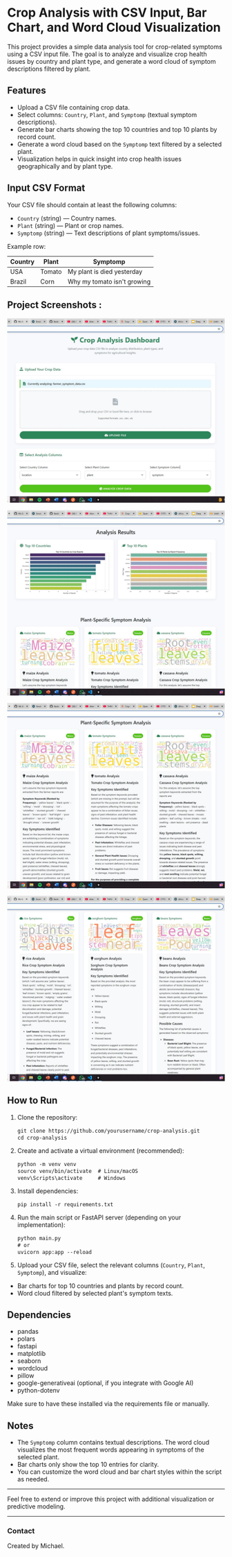 
# Crop Analysis with CSV Input, Bar Chart, and Word Cloud Visualization

This project provides a simple data analysis tool for crop-related symptoms using a CSV input file. The goal is to analyze and visualize crop health issues by country and plant type, and generate a word cloud of symptom descriptions filtered by plant.

## Features

- Upload a CSV file containing crop data.
- Select columns: `Country`, `Plant`, and `Symptomp` (textual symptom descriptions).
- Generate bar charts showing the top 10 countries and top 10 plants by record count.
- Generate a word cloud based on the `Symptomp` text filtered by a selected plant.
- Visualization helps in quick insight into crop health issues geographically and by plant type.

## Input CSV Format

Your CSV file should contain at least the following columns:

- `Country` (string) — Country names.
- `Plant` (string) — Plant or crop names.
- `Symptomp` (string) — Text descriptions of plant symptoms/issues.

Example row:

| Country  | Plant  | Symptomp                       |
|----------|--------|-------------------------------|
| USA      | Tomato | My plant is died yesterday     |
| Brazil   | Corn   | Why my tomato isn't growing    |

## Project Screenshots :

![Application Logo](https://raw.githubusercontent.com/MagicDash91/ML-Engineering-Project/main/crop_analysis/static/c1.JPG)

![Application Logo](https://raw.githubusercontent.com/MagicDash91/ML-Engineering-Project/main/crop_analysis/static/c2.JPG)

![Application Logo](https://raw.githubusercontent.com/MagicDash91/ML-Engineering-Project/main/crop_analysis/static/c3.JPG)

![Application Logo](https://raw.githubusercontent.com/MagicDash91/ML-Engineering-Project/main/crop_analysis/static/c4.JPG)

## How to Run

1. Clone the repository:

    ```
    git clone https://github.com/yourusername/crop-analysis.git
    cd crop-analysis
    ```

2. Create and activate a virtual environment (recommended):

    ```
    python -m venv venv
    source venv/bin/activate  # Linux/macOS
    venv\Scripts\activate     # Windows
    ```

3. Install dependencies:

    ```
    pip install -r requirements.txt
    ```

4. Run the main script or FastAPI server (depending on your implementation):

    ```
    python main.py
    # or
    uvicorn app:app --reload
    ```

5. Upload your CSV file, select the relevant columns (`Country`, `Plant`, `Symptomp`), and visualize:

- Bar charts for top 10 countries and plants by record count.
- Word cloud filtered by selected plant's symptom texts.

## Dependencies

- pandas
- polars
- fastapi
- matplotlib
- seaborn
- wordcloud
- pillow
- google-generativeai (optional, if you integrate with Google AI)
- python-dotenv

Make sure to have these installed via the requirements file or manually.

## Notes

- The `Symptomp` column contains textual descriptions. The word cloud visualizes the most frequent words appearing in symptoms of the selected plant.
- Bar charts only show the top 10 entries for clarity.
- You can customize the word cloud and bar chart styles within the script as needed.

---

Feel free to extend or improve this project with additional visualization or predictive modeling.

---

### Contact

Created by Michael.
